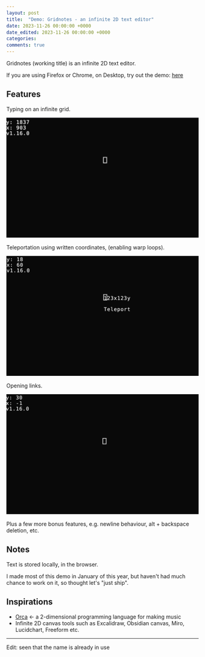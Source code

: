 ```yaml
---
layout: post
title:  "Demo: Gridnotes - an infinite 2D text editor"
date: 2023-11-26 00:00:00 +0000
date_edited: 2023-11-26 00:00:00 +0000
categories:
comments: true
---
```


Gridnotes (working title) is an infinite 2D text editor.

If you are using Firefox or Chrome, on Desktop, try out the demo: [here](https://gridnotes.io/v1/)

## Features

Typing on an infinite grid.

<p align="center">
<img 
    src="/assets/posts/gridnotes/gridnotes-1.gif"
    alt="Image showing typing on the grid"
/>
</p>

Teleportation using written coordinates, (enabling warp loops).
 
<p align="center">
<img 
    src="/assets/posts/gridnotes/teleport.gif"
    alt="Image showing teleporting using coordinates"
/>
</p>


Opening links.

<p align="center">
<img 
    src="/assets/posts/gridnotes/link.gif"
    alt="Image showing using links"
/>
</p>

Plus a few more bonus features, e.g. newline behaviour, alt + backspace deletion, etc.

## Notes

Text is stored locally, in the browser.

I made most of this demo in January of this year, but haven't had much chance to work on it, so thought let's "just ship".

## Inspirations

- [Orca](https://wiki.xxiivv.com/site/orca.html) <- a 2-dimensional programming language for making music
- Infinite 2D canvas tools such as Excalidraw, Obsidian canvas, Miro, Lucidchart, Freeform etc.

--- 

Edit: seen that the name is already in use
